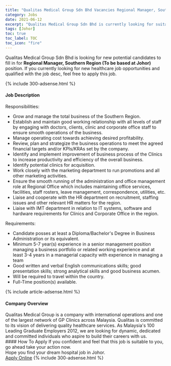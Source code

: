 ```yaml
---
title: "Qualitas Medical Group Sdn Bhd Vacancies Regional Manager, Southern Region (To be based at Johor)" 
category: Jobs 
date: 2021-06-12 
excerpt: "Qualitas Medical Group Sdn Bhd is currently looking for suitable person to fill in the Regional Manager, Southern Region (To be based at Johor) which positioned at Johor" 
tags: [Johor] 
toc: true 
toc_label: TOC 
toc_icon: "fire" 
--- 
```


<p>Qualitas Medical Group Sdn Bhd is looking for new potential candidates to fill in for <b>Regional Manager, Southern Region (To be based at Johor)</b> position. If you currently looking for new healthcare job opportunities and qualified with the job desc, feel free to apply this job.
</p>{% include 300-adsense.html %} 
<div><div><h4>Job Description</h4></div><div><div><span><div><div>Responsibilities:</div><ul><li>Grow and manage the total business of the Southern Region.</li><li>Establish and maintain good working relationship with all levels of staff by engaging with doctors, clients, clinic and corporate office staff to ensure smooth operations of the business.</li><li><div>Manage operating cost towards achieving desired profitability.</div></li><li><div>Review, plan and strategize the business operations to meet the agreed financial targets and/or KPIs/KRAs set by the company.</div></li><li><div>Identify and implement improvement of business process of the Clinics to increase productivity and efficiency of the overall business.</div></li><li><div>Identify potential clinics for acquisition.</div></li><li><div>Work closely with the marketing department to run promotions and all other marketing activities.</div></li><li><div>Ensure the smooth running of the administration and office management role at Regional Office which includes maintaining office services, facilities, staff rosters, leave management, correspondence, utilities, etc.</div></li><li><div>Liaise and cooperate with the HR department on recruitment, staffing issues and other relevant HR matters for the region.</div></li><li><div>Liaise with IMT department in relation to IT systems, software and hardware requirements for Clinics and Corporate Office in the region.</div></li></ul><div>Requirements:</div><ul><li>Candidate posses at least a Diploma/Bachelor's Degree in Business Administration or its equivalent.</li><li>Minimum 5-7 year(s) experience in a senior management position managing a business portfolio or related working experience and at least 3-4 years in a managerial capacity with experience in managing a team</li><li>Good written and verbal English communications skills; good presentation skills; strong analytical skills and good business acumen.</li><li>Will be required to travel within the country.</li><li>Full-Time position(s) available.</li></ul></div></span></div></div></div> 
{% include article-adsense.html %} 
<div><div><h4>Company Overview</h4></div><div><div><span><div><div>
	Qualitas Medical Group is a company with international operations and one of the largest network of GP Clinics across Malaysia. Qualitas is committed to its vision of delivering quality healthcare services. As Malaysia's 100 Leading Graduate Employers 2012, we are looking for dynamic, dedicated and committed individuals who aspire to build their careers with us.</div></div></span></div></div></div> 
#### How To Apply 
If you confident and feel that this job is suitable to you, go ahead take your action now. <br/> 
Hope you find your dream hospital job in Johor. <br/> 
<a href="https://www.jobstreet.com.my/en/job/regional-manager-southern-region-to-be-based-at-johor-4586716?jobId=jobstreet-my-job-4586716" class="btn btn--warning" target="_blank" rel="nofollow noopenner">Apply Online</a> 
{% include 300-adsense.html %} 